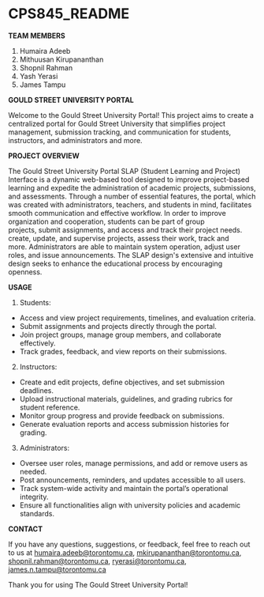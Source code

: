 # CPS845_README

**TEAM MEMBERS**
  1. Humaira Adeeb
  2. Mithuusan Kirupananthan
  3. Shopnil Rahman
  4. Yash Yerasi
  5. James Tampu


**GOULD STREET UNIVERSITY PORTAL**

Welcome to the Gould Street University Portal! This project aims to create a centralized portal for Gould Street University that simplifies project management, submission tracking, and communication for students, instructors, and administrators and more.


**PROJECT OVERVIEW**

The Gould Street University Portal SLAP (Student Learning and Project) Interface is a dynamic web-based tool designed to improve project-based learning and expedite the administration of academic projects, submissions, and assessments. Through a number of essential features, the portal, which was created with administrators, teachers, and students in mind, facilitates smooth communication and effective workflow. In order to improve organization and cooperation, students can be part of group projects, submit assignments, and access and track their project needs. create, update, and supervise projects, assess their work, track and more. Administrators are able to maintain system operation, adjust user roles, and issue announcements. The SLAP design's extensive and intuitive design seeks to enhance the educational process by encouraging openness.

**USAGE**
1. Students:
- Access and view project requirements, timelines, and evaluation criteria.
- Submit assignments and projects directly through the portal.
- Join project groups, manage group members, and collaborate effectively.
- Track grades, feedback, and view reports on their submissions.

2. Instructors:
- Create and edit projects, define objectives, and set submission deadlines.
- Upload instructional materials, guidelines, and grading rubrics for student reference.
- Monitor group progress and provide feedback on submissions.
- Generate evaluation reports and access submission histories for grading.

3. Administrators:
- Oversee user roles, manage permissions, and add or remove users as needed.
- Post announcements, reminders, and updates accessible to all users.
- Track system-wide activity and maintain the portal’s operational integrity.
- Ensure all functionalities align with university policies and academic standards.


**CONTACT**

If you have any questions, suggestions, or feedback, feel free to reach out to us at humaira.adeeb@torontomu.ca, mkirupananthan@torontomu.ca, shopnil.rahman@torontomu.ca, ryerasi@torontomu.ca, james.n.tampu@torontomu.ca


Thank you for using The Gould Street University Portal!
